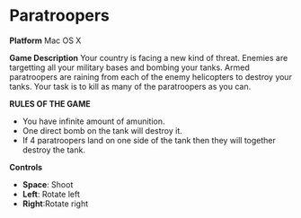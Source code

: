 # Paratroopers
<strong>Platform</strong>
Mac OS X

<strong>Game Description</strong>
Your country is facing a new kind of threat. Enemies are targetting all your military bases and bombing your tanks.
Armed paratroopers are raining from each of the enemy helicopters to destroy your tanks. Your task is to kill as many of the paratroopers as you can.

<strong>RULES  OF THE GAME</strong>
<ul>
<li>You have infinite amount of amunition.</li>
<li>One direct bomb on the tank will destroy it.</li>
<li>If 4 paratroopers land on one side of the tank then they will together destroy the tank.</li>
</ul>

<strong>Controls</strong>
<ul><li><strong>Space</strong>: Shoot</li>
<li><strong>Left</strong>: Rotate left</li>
<li><strong>Right</strong>:Rotate right</li></ul>
